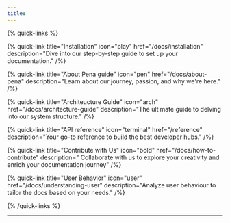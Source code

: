 ```yaml
---
title:
---
```


{% quick-links %}

{% quick-link title="Installation" icon="play" href="/docs/installation" description="Dive into our step-by-step guide to set up your documentation." /%}

{% quick-link title="About Pena guide" icon="pen" href="/docs/about-pena" description="Learn about our journey, passion, and why we're here." /%}

{% quick-link title="Architeucture Guide" icon="arch" href="/docs/architecture-guide" description="The ultimate guide to delving into our system structure." /%}

{% quick-link title="API reference" icon="terminal" href="/reference" description="Your go-to reference to build the best developer hubs." /%}

{% quick-link title="Contribute with Us" icon="bold" href="/docs/how-to-contribute" description=" Collaborate with us to explore your creativity and enrich your documentation journey" /%}

{% quick-link title="User Behavior" icon="user" href="/docs/understanding-user" description="Analyze user behaviour to tailor the docs based on your needs." /%}

{% /quick-links %}

---